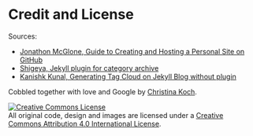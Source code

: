 # Credit and License

Sources: 
* [Jonathon McGlone, Guide to Creating and Hosting a Personal Site on GitHub](http://jmcglone.com/guides/github-pages/)
* [Shigeya, Jekyll plugin for category archive](https://github.com/shigeya/jekyll-category-archive-plugin)
* [Kanishk Kunal, Generating Tag Cloud on Jekyll Blog without plugin](https://superdevresources.com/tag-cloud-jekyll/)

Cobbled together with love and Google by [Christina Koch](https://christinalk.github.io). 

<a rel="license" href="http://creativecommons.org/licenses/by/4.0/"><img alt="Creative Commons License" style="border-width:0" src="https://i.creativecommons.org/l/by/4.0/88x31.png" /></a><br />All original code, design and images are licensed under a <a rel="license" href="http://creativecommons.org/licenses/by/4.0/">Creative Commons Attribution 4.0 International License</a>.